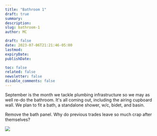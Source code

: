 ```yaml
---
title: "Bathroom 1"
draft: true
summary:
description:
slug: bathroom-1
author: MC

draft: false
date: 2023-07-06T21:21:46-05:00
lastmod:
expiryDate:
publishDate:

toc: false
related: false
newsletter: false
disable_comments: false
---
```


September is the month we tackle plumbing infrastructure so we may as well re-do the bathroom. It's all coming out, including the airing cupboard wall. We plan to fit a bath, a standalone shower, w/c, bidet, and basin.

Remove the bath panel. Why do previous trades leave so much crap after themselves?

![](/images/0161.jpeg)